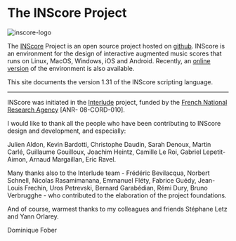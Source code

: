 # The INScore Project

<div><img class=ilogo alt="inscore-logo" src="/imgs/inscore.png" /></div>

The [INScore](https://inscore.grame.fr) Project is an open source project hosted on [github](https://github.com/grame-cncm/inscore). INScore is an environment for the design of interactive augmented music scores that runs on Linux, MacOS, Windows, iOS and Android. Recently, an [online version](https://inscoreweb.grame.fr) of the environment is also available.

This site documents the version 1.31 of the INScore scripting language.

------

INScore was initiated in the [Interlude](http://interlude.ircam.fr) project, funded by the [French National Research Agency](https://anr.fr/) [ANR- 08-CORD-010].

I would like to thank all the people who have been contributing to INScore design and development, and especially:

Julien Aldon, Kevin Bardotti, Christophe Daudin, Sarah Denoux, Martin Carlé, Guillaume Gouilloux, Joachim Heintz, Camille Le Roi, Gabriel Lepetit-Aimon, Arnaud Margaillan, Eric Ravel.

Many thanks also to the Interlude team - Frédéric Bevilacqua, Norbert Schnell, Nicolas Rasamimanana, Emmanuel Fléty, Fabrice Guédy, Jean-Louis Frechin, Uros Petrevski, Bernard Garabédian, Rémi Dury, Bruno Verbrugghe - who contributed to the elaboration of the project foundations.

And of course, warmest thanks to my colleagues and friends Stéphane Letz and Yann Orlarey.

Dominique Fober

